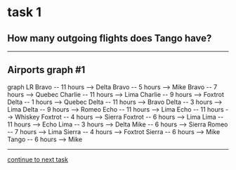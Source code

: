 # task 1

## How many outgoing flights does Tango have?

---

## Airports graph #1
<div></div>
<div class="mermaid-access">
graph LR
  Bravo -- 11 hours --> Delta
  Bravo -- 5 hours --> Mike
  Bravo -- 7 hours --> Quebec
  Charlie -- 11 hours --> Lima
  Charlie -- 9 hours --> Foxtrot
  Delta -- 1 hours --> Quebec
  Delta -- 11 hours --> Bravo
  Delta -- 3 hours --> Lima
  Delta -- 9 hours --> Romeo
  Echo -- 11 hours --> Lima
  Echo -- 11 hours --> Whiskey
  Foxtrot -- 4 hours --> Sierra
  Foxtrot -- 6 hours --> Lima
  Lima -- 11 hours --> Echo
  Lima -- 3 hours --> Delta
  Mike -- 6 hours --> Sierra
  Romeo -- 7 hours --> Lima
  Sierra -- 4 hours --> Foxtrot
  Sierra -- 6 hours --> Mike
  Tango -- 6 hours --> Mike
</div>

---

[continue to next task](./task2-v.html)

<!-- Required scripts for MermaidAccess -->
<script src="https://combinatronics.com/mermaid-js/mermaid/release/8.8.4/dist/mermaid.min.js"></script>
<script src="mermaid-access-elm.js"></script>
<script src="mermaid-access.js"></script>
<script>
mermaidAccess.go(mermaidAccess.viewerMode, mermaidAccess.displayAccessibleOnly)
</script>
